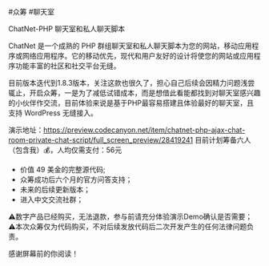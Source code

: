 #众筹 #聊天室 

ChatNet-PHP 聊天室和私人聊天脚本

ChatNet 是一个成熟的 PHP 群组聊天室和私人聊天脚本为您的网站，移动应用程序或网络应用程序。它的移动优先，现代和用户友好的设计将使您的网站或应用程序功能丰富的社区和社交平台无缝。

目前版本迭代到1.8.3版本，关注这款也很久了，担心自己后续会因精力问题浅尝辄止，开启众筹，一是为了减低试错成本，而是想借此看能都找到对聊天室感兴趣的小伙伴作交流，目前体验来说是基于PHP最容易搭建且体验最好的聊天室，且支持 WordPress 无缝接入。

演示地址：https://preview.codecanyon.net/item/chatnet-php-ajax-chat-room-private-chat-script/full_screen_preview/28419241
目前计划筹备六人（包含我）💰，人均仅需支付：56元

- 价值 49 美金的完整源代码;
- 众筹成功后六个月的官方问答支持；
- 未来的后续更新版本；
- 进入中文交流社群；

⚠️数字产品已经购买，无法退款，参与前请充分体验演示Demo确认是否需要；
⚠️本次众筹仅为代码购买，不对后续发放代码后二次开发产生的任何法律问题负责。

感谢屏幕前的你阅读！